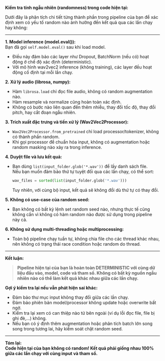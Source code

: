 **Kiểm tra tính ngẫu nhiên (randomness) trong code hiện tại:**

Dưới đây là phân tích chi tiết từng thành phần trong pipeline của bạn để xác định xem có yếu tố random nào ảnh hưởng đến kết quả qua các lần chạy hay không:

---

**1. Model inference (model.eval()):**  
Bạn đã gọi `self.model.eval()` sau khi load model.  
- Điều này đảm bảo các layer như Dropout, BatchNorm (nếu có) hoạt động ở chế độ xác định (deterministic).  
- Với mô hình wav2vec2 inference (không training), các layer đều hoạt động cố định tại mỗi lần chạy.

**2. Xử lý audio (librosa, numpy):**
- Hàm `librosa.load` chỉ đọc file audio, không có random augmentation nào.
- Hàm resample và normalize cũng hoàn toàn xác định.
- Không có bước nào liên quan đến thêm nhiễu, thay đổi tốc độ, thay đổi pitch, hay cắt đoạn ngẫu nhiên.

**3. Trích xuất đặc trưng và tiền xử lý (Wav2Vec2Processor):**
- `Wav2Vec2Processor.from_pretrained` chỉ load processor/tokenizer, không có thành phần random.
- Khi gọi processor để chuẩn hóa input, không có augmentation hoặc random masking nào xảy ra trong inference.

**4. Duyệt file và lưu kết quả:**
- Bạn dùng `list(input_folder.glob('*.wav'))` để lấy danh sách file.  
  Nếu bạn muốn đảm bảo thứ tự tuyệt đối qua các lần chạy, có thể sort:
  ```python
  wav_files = sorted(list(input_folder.glob('*.wav')))
  ```
  Tuy nhiên, với cùng bộ input, kết quả sẽ không đổi dù thứ tự có thay đổi.

**5. Không có use-case của random seed:**
- Bạn không có bất kỳ lệnh set random seed nào, nhưng thực tế cũng không cần vì không có hàm random nào được sử dụng trong pipeline này cả.

**6. Không sử dụng multi-threading hoặc multiprocessing:**
- Toàn bộ pipeline chạy tuần tự, không chia file cho các thread khác nhau, nên không có trạng thái race condition hoặc random do thread.

---

**Kết luận:**  
> **Pipeline hiện tại của bạn là hoàn toàn DETERMINISTIC với cùng dữ liệu đầu vào, model, code và tham số. Không có bất kỳ nguồn ngẫu nhiên nào có thể làm kết quả khác nhau giữa các lần chạy.**

**Gợi ý kiểm tra lại nếu vẫn phát hiện sai khác:**
- Đảm bảo thư mục input không thay đổi giữa các lần chạy.
- Đảm bảo phiên bản model/processor không update hoặc overwrite bất ngờ.
- Kiểm tra lại xem có can thiệp nào từ bên ngoài (ví dụ lỗi đọc file, file bị ghi đè,...) không.
- Nếu bạn có ý định thêm augmentation hoặc phân tích batch lớn song song trong tương lai, hãy kiểm soát chặt random seed.

---

**Tóm lại:**  
**Code hiện tại của bạn không có random! Kết quả phải giống nhau 100% giữa các lần chạy với cùng input và tham số.**